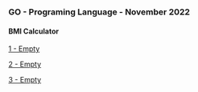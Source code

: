 ### GO - Programing Language - November 2022

#### BMI Calculator

[1 - Empty ](../../tree//)

[2 - Empty ](../../tree//)

[3 - Empty ](../../tree//)